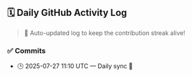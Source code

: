 ## 🗓️ Daily GitHub Activity Log

> 🤖 Auto-updated log to keep the contribution streak alive!

### ✅ Commits

- 🕒 2025-07-27 11:10 UTC — Daily sync 🌿

